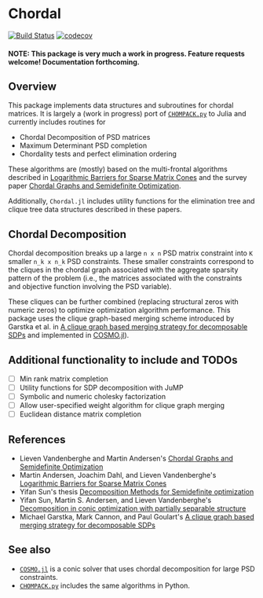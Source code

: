 # Chordal

[![Build Status](https://github.com/tjdiamandis/Chordal.jl/workflows/CI/badge.svg)](https://github.com/tjdiamandis/Chordal.jl/actions)
[![codecov](https://codecov.io/gh/tjdiamandis/Chordal.jl/branch/main/graph/badge.svg?token=ZPW6OXSD9A)](https://codecov.io/gh/tjdiamandis/Chordal.jl)

#### NOTE: This package is very much a work in progress. Feature requests welcome! Documentation forthcoming.

## Overview
This package implements data structures and subroutines for chordal matrices. It is largely a (work in progress) port of [`CHOMPACK.py`](https://chompack.readthedocs.io/en/latest/) to Julia and currently includes routines for
- Chordal Decomposition of PSD matrices
- Maximum Determinant PSD completion
- Chordality tests and perfect elimination ordering

These algorithms are (mostly) based on the multi-frontal algorithms described in [Logarithmic Barriers for Sparse Matrix Cones](https://arxiv.org/abs/1203.2742) and the survey paper [Chordal Graphs and Semidefinite Optimization](https://www.seas.ucla.edu/~vandenbe/publications/chordalsdp.pdf).

Additionally, `Chordal.jl` includes utility functions for the elimination tree and clique tree data structures described in these papers.


## Chordal Decomposition
Chordal decomposition breaks up a large `n x n` PSD matrix constraint into `K` smaller `n_k x n_k` PSD constraints. These smaller constraints correspond to the cliques in the chordal graph associated with the aggregate sparsity pattern of the problem (i.e., the matrices associated with the constraints and objective function involving the PSD variable).

These cliques can be further combined (replacing structural zeros with numeric zeros) to optimize optimization algorithm performance. This package uses the clique graph-based merging scheme introduced by Garstka et al. in [A clique graph based merging strategy for decomposable SDPs](https://arxiv.org/abs/1911.05615) and implemented in [COSMO.jl](https://github.com/oxfordcontrol/COSMO.jl)).


## Additional functionality to include and TODOs
- [ ] Min rank matrix completion
- [ ] Utility functions for SDP decomposition with JuMP
- [ ] Symbolic and numeric cholesky factorization
- [ ] Allow user-specified weight algorithm for clique graph merging
- [ ] Euclidean distance matrix completion

## References
- Lieven Vandenberghe and Martin Andersen's [Chordal Graphs and Semidefinite Optimization](https://www.seas.ucla.edu/~vandenbe/publications/chordalsdp.pdf)
- Martin Andersen, Joachim Dahl, and Lieven Vandenberghe's [Logarithmic Barriers for Sparse Matrix Cones](https://arxiv.org/abs/1203.2742)
- Yifan Sun's thesis [Decomposition Methods for Semidefinite optimization](https://escholarship.org/content/qt1cv6981p/qt1cv6981p.pdf)
- Yifan Sun, Martin S. Andersen, and Lieven Vandenberghe's [Decomposition in conic optimization with partially separable structure](https://arxiv.org/abs/1306.0057)
- Michael Garstka, Mark Cannon, and Paul Goulart's [A clique graph based merging strategy for decomposable SDPs](https://arxiv.org/abs/1911.05615)


## See also
- [`COSMO.jl`](https://github.com/oxfordcontrol/COSMO.jl) is a conic solver that uses chordal decomposition for large PSD constraints.
- [`CHOMPACK.py`](https://github.com/cvxopt/chompack) includes the same algorithms in Python.
